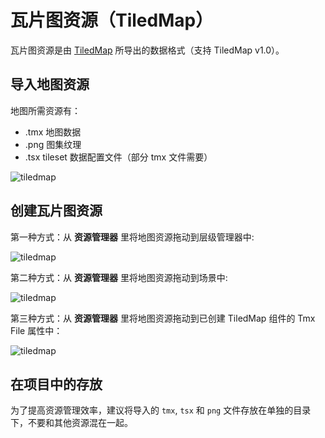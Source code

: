 # 瓦片图资源（TiledMap）

瓦片图资源是由 [TiledMap](https://www.mapeditor.org/) 所导出的数据格式（支持 TiledMap v1.0）。

## 导入地图资源

地图所需资源有：

- .tmx 地图数据
- .png 图集纹理
- .tsx tileset 数据配置文件（部分 tmx 文件需要）

![tiledmap](tiledmap/import.png)

## 创建瓦片图资源

   第一种方式：从 **资源管理器** 里将地图资源拖动到层级管理器中:

![tiledmap](tiledmap/create_1.png) 

   第二种方式：从 **资源管理器** 里将地图资源拖动到场景中:

![tiledmap](tiledmap/create_2.png)

   第三种方式：从 **资源管理器** 里将地图资源拖动到已创建 TiledMap 组件的 Tmx File 属性中：

![tiledmap](tiledmap/create_3.png)

## 在项目中的存放

为了提高资源管理效率，建议将导入的 `tmx`, `tsx` 和 `png` 文件存放在单独的目录下，不要和其他资源混在一起。
